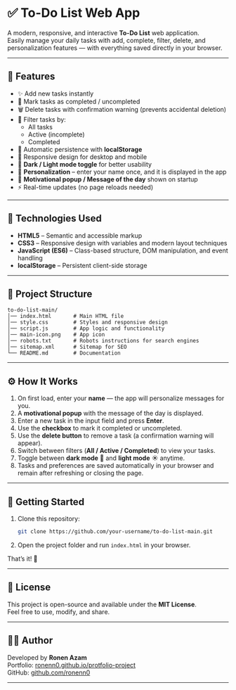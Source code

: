 # ✅ To-Do List Web App

A modern, responsive, and interactive **To-Do List** web application.  
Easily manage your daily tasks with add, complete, filter, delete, and personalization features — with everything saved directly in your browser.

---

## 🚀 Features

- ✨ Add new tasks instantly  
- 🔄 Mark tasks as completed / uncompleted  
- 🗑️ Delete tasks with confirmation warning (prevents accidental deletion)  
- 🎯 Filter tasks by:
  - All tasks  
  - Active (incomplete)  
  - Completed  
- 💾 Automatic persistence with **localStorage**  
- 📱 Responsive design for desktop and mobile  
- 🌙 **Dark / Light mode toggle** for better usability  
- 👤 **Personalization** – enter your name once, and it is displayed in the app  
- 💬 **Motivational popup / Message of the day** shown on startup  
- ⚡ Real-time updates (no page reloads needed)

---

## 🧱 Technologies Used

- **HTML5** – Semantic and accessible markup  
- **CSS3** – Responsive design with variables and modern layout techniques  
- **JavaScript (ES6)** – Class-based structure, DOM manipulation, and event handling  
- **localStorage** – Persistent client-side storage  

---

## 📂 Project Structure

```
to-do-list-main/
│── index.html       # Main HTML file
│── style.css        # Styles and responsive design
│── script.js        # App logic and functionality
│── main-icon.png    # App icon
│── robots.txt       # Robots instructions for search engines
│── sitemap.xml      # Sitemap for SEO
└── README.md        # Documentation
```

---

## ⚙️ How It Works

1. On first load, enter your **name** — the app will personalize messages for you.  
2. A **motivational popup** with the message of the day is displayed.  
3. Enter a new task in the input field and press **Enter**.  
4. Use the **checkbox** to mark it completed or uncompleted.  
5. Use the **delete button** to remove a task (a confirmation warning will appear).  
6. Switch between filters (**All / Active / Completed**) to view your tasks.  
7. Toggle between **dark mode** 🌙 and **light mode** ☀️ anytime.  
8. Tasks and preferences are saved automatically in your browser and remain after refreshing or closing the page.  

---

## 🚀 Getting Started

1. Clone this repository:  
   ```bash
   git clone https://github.com/your-username/to-do-list-main.git
   ```

2. Open the project folder and run `index.html` in your browser.

That’s it! 🎉

---

## 📜 License

This project is open-source and available under the **MIT License**.  
Feel free to use, modify, and share.

---

## 👨‍💻 Author

Developed by **Ronen Azam**  
Portfolio: [ronenn0.github.io/protfolio-project](https://ronenn0.github.io/protfolio-project)  
GitHub: [github.com/ronenn0](https://github.com/ronenn0)  

---
